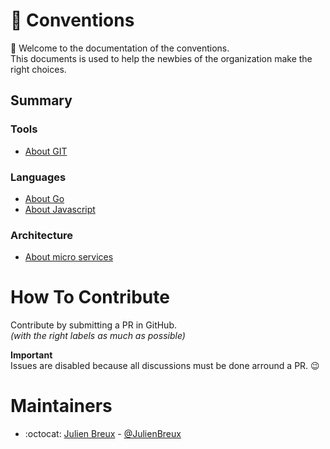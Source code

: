 # :barber: Conventions

:wave: Welcome to the documentation of the conventions.  
This documents is used to help the newbies of the organization make the right choices.

## Summary

### Tools

* [About GIT](conventions/tools/git.md)

### Languages

* [About Go](conventions/languages/go.md)
* [About Javascript](conventions/languages/javascript.md)

### Architecture

* [About micro services](conventions/architecture/micro-services.md)

# How To Contribute

Contribute by submitting a PR in GitHub.  
_(with the right labels as much as possible)_

__Important__  
Issues are disabled because all discussions must be done arround a PR. :wink: 

# Maintainers

- :octocat: [Julien Breux](https://github.com/JulienBreux) - [@JulienBreux](https://twitter.com/JulienBreux)
